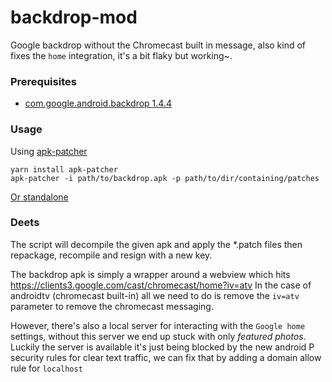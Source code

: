 # backdrop-mod
Google backdrop without the Chromecast built in message, also kind of fixes the `home` integration, it's a bit flaky but working~.

### Prerequisites 

- [com.google.android.backdrop 1.4.4](https://play.google.com/store/apps/details?id=com.google.android.backdrop&hl=en_GB) 

### Usage

Using [apk-patcher](https://github.com/ouchadam/apk-patcher)

```
yarn install apk-patcher
apk-patcher -i path/to/backdrop.apk -p path/to/dir/containing/patches
```

[Or standalone](https://github.com/ouchadam/backdrop-mod/tree/standalone)


### Deets

The script will decompile the given apk and apply the *.patch files then repackage, recompile and resign with a new key.

The backdrop apk is simply a wrapper around a webview which hits https://clients3.google.com/cast/chromecast/home?iv=atv
In the case of androidtv (chromecast built-in) all we need to do is remove the `iv=atv` parameter to remove the chromecast messaging.

However, there's also a local server for interacting with the `Google home` settings, without this server we end up stuck with only _featured photos_. Luckily the server is available it's just being blocked by the new android P security rules for clear text traffic, we can fix that by adding a domain allow rule for `localhost`
